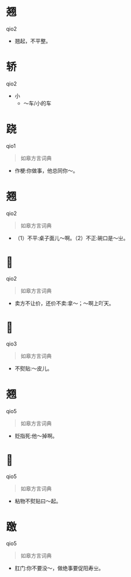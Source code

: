 # 翘
qio2
- 翘起，不平整。

# 轿
qio2
- 小
  - ～车/小的车

# 跷
qio1
> 如皋方言词典
- 作梗:你做事，他总同你～。

# 翘
qio2
> 如皋方言词典
- （1）不平:桌子面儿～啊。（2）不正:碗口是～㞢。

# 𡰑
qio2
> 如皋方言词典
- 卖方不让价，还价不卖:拿～；～啊上吖天。

# 𥀣
qio3
> 如皋方言词典
- 不熨贴:～皮儿。

# 翘
qio5
> 如皋方言词典
- 贬指死:他～掉啊。

# 𥀣
qio5
> 如皋方言词典
- 粘物不熨贴曰～起。

# 躈
qio5
> 如皋方言词典
- 肛门:你不要没～，做绝事要促阳寿㞢。
